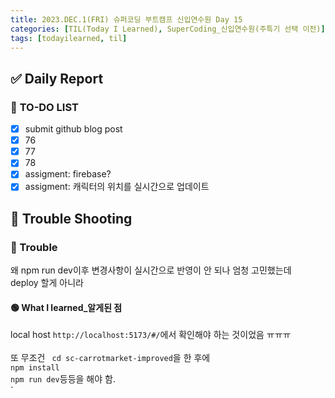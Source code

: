 ```yaml
---
title: 2023.DEC.1(FRI) 슈퍼코딩 부트캠프 신입연수원 Day 15
categories: [TIL(Today I Learned), SuperCoding_신입연수원(주특기 선택 이전)]
tags: [todayilearned, til]
---
```


## ✅ Daily Report

### 📌 **TO-DO LIST**

- [x] submit github blog post
- [x] 76
- [x] 77
- [x] 78
- [x] assigment: firebase?
- [x] assigment: 캐릭터의 위치를 실시간으로 업데이트

## 🐛 Trouble Shooting

### **🔴 Trouble**

왜 npm run dev이후 변경사항이 실시간으로 반영이 안 되나 엄청 고민했는데<br>
deploy 할게 아니라<br>

#### **🟢 What I learned\_알게된 점**

local host `http://localhost:5173/#/`에서 확인해야 하는 것이었음 ㅠㅠㅠ<br>
<br>
또 무조건 ` cd sc-carrotmarket-improved`을 한 후에<br>
`npm install`<br>
`npm run dev`등등을 해야 함. <br>
`

#
